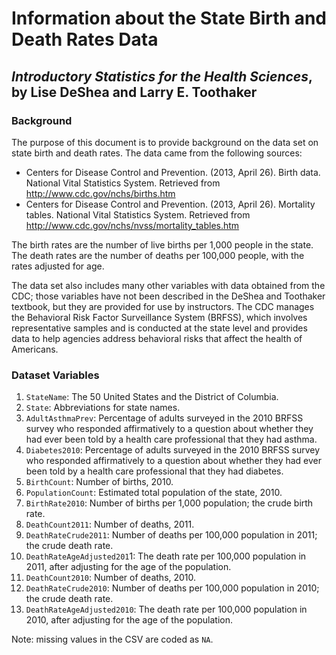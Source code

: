 Information about the State Birth and Death Rates Data
================
## *Introductory Statistics for the Health Sciences*, by Lise DeShea and Larry E. Toothaker

### Background
The purpose of this document is to provide background on the data set on state birth and death rates.  The data came from the following sources:

 * Centers for Disease Control and Prevention.  (2013, April 26).  Birth data.  National Vital Statistics System.  Retrieved from http://www.cdc.gov/nchs/births.htm 
 * Centers for Disease Control and Prevention.  (2013, April 26).  Mortality tables.  National Vital Statistics System.  Retrieved from http://www.cdc.gov/nchs/nvss/mortality_tables.htm 

The birth rates are the number of live births per 1,000 people in the state.  The death rates are the number of deaths per 100,000 people, with the rates adjusted for age.  

The data set also includes many other variables with data obtained from the CDC; those variables have not been described in the DeShea and Toothaker textbook, but they are provided for use by instructors.  The CDC manages the Behavioral Risk Factor Surveillance System (BRFSS), which involves representative samples and is conducted at the state level and provides data to help agencies address behavioral risks that affect the health of Americans.  


### Dataset Variables
 1. `StateName`: The 50 United States and the District of Columbia.
 2. `State`:  Abbreviations for state names.
 3. `AdultAsthmaPrev`:  Percentage of adults surveyed in the 2010 BRFSS survey who responded affirmatively to a question about whether they had ever been told by a health care professional that they had asthma.
 4. `Diabetes2010`:  Percentage of adults surveyed in the 2010 BRFSS survey who responded affirmatively to a question about whether they had ever been told by a health care professional that they had diabetes.
 5. `BirthCount`:  Number of births, 2010.
 6. `PopulationCount`:  Estimated total population of the state, 2010.
 7. `BirthRate2010`:  Number of births per 1,000 population; the crude birth rate.
 8. `DeathCount2011`:  Number of deaths, 2011.
 9. `DeathRateCrude2011`:  Number of deaths per 100,000 population in 2011; the crude death rate.
 10. `DeathRateAgeAdjusted201`1:  The death rate per 100,000 population in 2011, after adjusting for the age of the population.
 11. `DeathCount2010`:  Number of deaths, 2010.
 12. `DeathRateCrude2010`:  Number of deaths per 100,000 population in 2010; the crude death rate.
 13. `DeathRateAgeAdjusted2010`:  The death rate per 100,000 population in 2010, after adjusting for the age of the population.

Note: missing values in the CSV are coded as `NA`.
